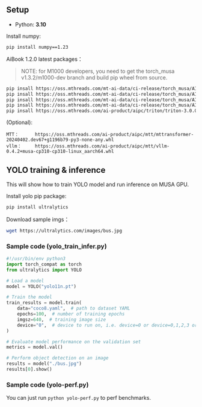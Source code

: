 
## Setup

* Python: **3.10**

Install numpy:
```
pip install numpy==1.23
```

AiBook 1.2.0 latest packages：
> NOTE: for M1000 developers, you need to get the torch_musa v1.3.2/m1000-dev branch and build pip wheel from source.
```bash
pip insall https://oss.mthreads.com/mt-ai-data/ci-release/torch_musa/AIBook/20250113/torch_musa-1.3.2-cp310-cp310-linux_aarch64.whl
pip insall https://oss.mthreads.com/mt-ai-data/ci-release/torch_musa/AIBook/20250113/torch-2.2.0-cp310-cp310-linux_aarch64.whl
pip insall https://oss.mthreads.com/mt-ai-data/ci-release/torch_musa/AIBook/20250113/torchvision-0.17.2+c1d70fe-cp310-cp310-linux_aarch64.whl
pip insall https://oss.mthreads.com/mt-ai-data/ci-release/torch_musa/AIBook/20250113/torchaudio-2.2.2+cefdb36-cp310-cp310-linux_aarch64.whl
pip insall https://oss.mthreads.com/ai-product/aipc/triton/triton-3.0.0-cp310-cp310-linux_aarch64.whl

```

(Optional):

```
MTT：      https://oss.mthreads.com/ai-product/aipc/mtt/mttransformer-20240402.dev67+g1196b79-py3-none-any.whl
vllm：     https://oss.mthreads.com/ai-product/aipc/mtt/vllm-0.4.2+musa-cp310-cp310-linux_aarch64.whl
```

## YOLO training & inference

This will show how to train YOLO model and run inference on MUSA GPU.

Install yolo pip package:
```sh
pip install ultralytics
```

Download sample imgs：
```sh
wget https://ultralytics.com/images/bus.jpg
```

### Sample code (yolo_train_infer.py)

```py
#!/usr/bin/env python3
import torch_compat as torch
from ultralytics import YOLO

# Load a model
model = YOLO("yolo11n.pt")

# Train the model
train_results = model.train(
    data="coco8.yaml",  # path to dataset YAML
    epochs=100,  # number of training epochs
    imgsz=640,  # training image size
    device="0",  # device to run on, i.e. device=0 or device=0,1,2,3 or device=cpu
)

# Evaluate model performance on the validation set
metrics = model.val()

# Perform object detection on an image
results = model("./bus.jpg")
results[0].show()
```

### Sample code (yolo-perf.py)

You can just run `python yolo-perf.py` to perf benchmarks.
